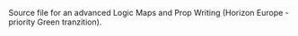 Source file for an advanced Logic Maps and Prop Writing (Horizon Europe - priority Green tranzition).
